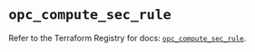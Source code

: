 # `opc_compute_sec_rule`

Refer to the Terraform Registry for docs: [`opc_compute_sec_rule`](https://registry.terraform.io/providers/hashicorp/opc/1.4.1/docs/resources/compute_sec_rule).
